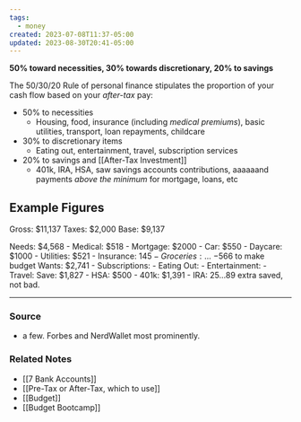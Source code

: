 ```yaml
---
tags:
  - money
created: 2023-07-08T11:37-05:00
updated: 2023-08-30T20:41-05:00
---
```

**50% toward necessities, 30% towards discretionary, 20% to savings**

The 50/30/20 Rule of personal finance stipulates the proportion of your cash flow based on your *after-tax* pay:

- 50% to necessities
	- Housing, food, insurance (including *medical premiums*), basic utilities, transport, loan repayments, childcare
- 30% to discretionary items
	- Eating out, entertainment, travel, subscription services
- 20% to savings and [[After-Tax Investment]]
	- 401k, IRA, HSA, saw savings accounts contributions, aaaaaand payments *above the minimum* for mortgage, loans, etc
## Example Figures
Gross: $11,137
Taxes: $2,000
Base: $9,137

Needs: $4,568
	- Medical: $518
	- Mortgage: $2000
	- Car: $550
	- Daycare: $1000
	- Utilities: $521
	- Insurance: $145
	- Groceries: ... ~ -$566 to make budget
Wants: $2,741
	- Subscriptions: 
	- Eating Out: 
	- Entertainment: 
	- Travel: 
Save: $1,827
	- HSA: $500
	- 401k: $1,391
	- IRA: $25
	...$89 extra saved, not bad.

---

### Source
- a few. Forbes and NerdWallet most prominently.

### Related Notes
- [[7 Bank Accounts]]
- [[Pre-Tax or After-Tax, which to use]]
- [[Budget]]
- [[Budget Bootcamp]]